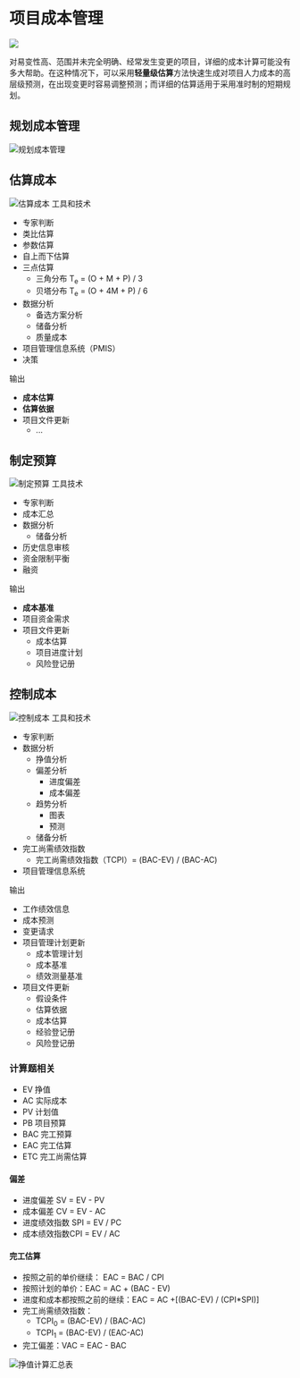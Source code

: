 # 项目成本管理
![](../../docs/img/pmbok/7.jpg)

对易变性高、范围并未完全明确、经常发生变更的项目，详细的成本计算可能没有多大帮助。在这种情况下，可以采用**轻量级估算**方法快速生成对项目人力成本的高层级预测，在出现变更时容易调整预测；而详细的估算适用于采用准时制的短期规划。
## 规划成本管理
![规划成本管理](../../docs/img/pmbok/7.1.jpg)
## 估算成本
![估算成本](../../docs/img/pmbok/7.2.jpg)
工具和技术
* 专家判断
* 类比估算
* 参数估算
* 自上而下估算
* 三点估算
  * 三角分布 T<sub>e</sub> = (O + M + P) / 3
  * 贝塔分布 T<sub>e</sub> = (O + 4M + P) / 6
* 数据分析
  * 备选方案分析
  * 储备分析
  * 质量成本
* 项目管理信息系统（PMIS）
* 决策

输出
* **成本估算**
* **估算依据**
* 项目文件更新
  * ...


## 制定预算
![制定预算](../../docs/img/pmbok/7.3.jpg)
工具技术
* 专家判断
* 成本汇总
* 数据分析
  * 储备分析
* 历史信息审核
* 资金限制平衡
* 融资

输出
* **成本基准**
* 项目资金需求
* 项目文件更新
  * 成本估算
  * 项目进度计划
  * 风险登记册
## 控制成本
![控制成本](../../docs/img/pmbok/7.4.jpg)
工具和技术
* 专家判断
* 数据分析
  * 挣值分析
  * 偏差分析
    * 进度偏差
    * 成本偏差
  * 趋势分析
    * 图表
    * 预测
  * 储备分析
* 完工尚需绩效指数
  * 完工尚需绩效指数（TCPI）= (BAC-EV) / (BAC-AC)
* 项目管理信息系统

输出
* 工作绩效信息
* 成本预测
* 变更请求
* 项目管理计划更新
  * 成本管理计划
  * 成本基准
  * 绩效测量基准
* 项目文件更新
  * 假设条件
  * 估算依据
  * 成本估算
  * 经验登记册
  * 风险登记册
### 计算题相关
* EV 挣值
* AC 实际成本
* PV 计划值
* PB 项目预算
* BAC 完工预算
* EAC 完工估算
* ETC 完工尚需估算
#### 偏差
* 进度偏差 SV = EV - PV
* 成本偏差 CV = EV - AC
* 进度绩效指数 SPI = EV / PC
* 成本绩效指数CPI = EV / AC

#### 完工估算
* 按照之前的单价继续： EAC = BAC / CPI
* 按照计划的单价：EAC = AC + (BAC - EV)
* 进度和成本都按照之前的继续：EAC = AC +[(BAC-EV) / (CPI*SPI)]
* 完工尚需绩效指数：
  * TCPI<sub>0</sub> = (BAC-EV) / (BAC-AC)
  * TCPI<sub>1</sub> = (BAC-EV) / (EAC-AC)
* 完工偏差：VAC = EAC - BAC

![挣值计算汇总表](../../img/../docs/img/pmbok/7.n.png)

